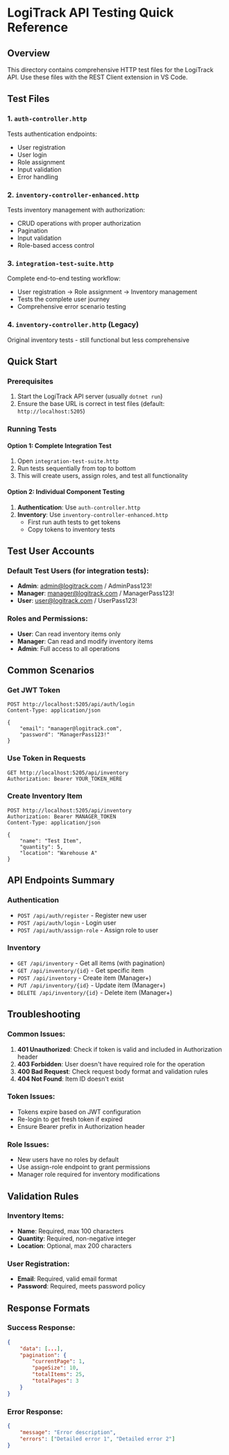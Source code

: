 # LogiTrack API Testing Quick Reference

## Overview
This directory contains comprehensive HTTP test files for the LogiTrack API. Use these files with the REST Client extension in VS Code.

## Test Files

### 1. `auth-controller.http`
Tests authentication endpoints:
- User registration
- User login  
- Role assignment
- Input validation
- Error handling

### 2. `inventory-controller-enhanced.http`
Tests inventory management with authorization:
- CRUD operations with proper authorization
- Pagination
- Input validation
- Role-based access control

### 3. `integration-test-suite.http`
Complete end-to-end testing workflow:
- User registration → Role assignment → Inventory management
- Tests the complete user journey
- Comprehensive error scenario testing

### 4. `inventory-controller.http` (Legacy)
Original inventory tests - still functional but less comprehensive

## Quick Start

### Prerequisites
1. Start the LogiTrack API server (usually `dotnet run`)
2. Ensure the base URL is correct in test files (default: `http://localhost:5205`)

### Running Tests

#### Option 1: Complete Integration Test
1. Open `integration-test-suite.http`
2. Run tests sequentially from top to bottom
3. This will create users, assign roles, and test all functionality

#### Option 2: Individual Component Testing
1. **Authentication**: Use `auth-controller.http`
2. **Inventory**: Use `inventory-controller-enhanced.http`
   - First run auth tests to get tokens
   - Copy tokens to inventory tests

## Test User Accounts

### Default Test Users (for integration tests):
- **Admin**: admin@logitrack.com / AdminPass123!
- **Manager**: manager@logitrack.com / ManagerPass123!  
- **User**: user@logitrack.com / UserPass123!

### Roles and Permissions:
- **User**: Can read inventory items only
- **Manager**: Can read and modify inventory items
- **Admin**: Full access to all operations

## Common Scenarios

### Get JWT Token
```http
POST http://localhost:5205/api/auth/login
Content-Type: application/json

{
    "email": "manager@logitrack.com",
    "password": "ManagerPass123!"
}
```

### Use Token in Requests
```http
GET http://localhost:5205/api/inventory
Authorization: Bearer YOUR_TOKEN_HERE
```

### Create Inventory Item
```http
POST http://localhost:5205/api/inventory
Authorization: Bearer MANAGER_TOKEN
Content-Type: application/json

{
    "name": "Test Item",
    "quantity": 5,
    "location": "Warehouse A"
}
```

## API Endpoints Summary

### Authentication
- `POST /api/auth/register` - Register new user
- `POST /api/auth/login` - Login user
- `POST /api/auth/assign-role` - Assign role to user

### Inventory  
- `GET /api/inventory` - Get all items (with pagination)
- `GET /api/inventory/{id}` - Get specific item
- `POST /api/inventory` - Create item (Manager+)
- `PUT /api/inventory/{id}` - Update item (Manager+)
- `DELETE /api/inventory/{id}` - Delete item (Manager+)

## Troubleshooting

### Common Issues:
1. **401 Unauthorized**: Check if token is valid and included in Authorization header
2. **403 Forbidden**: User doesn't have required role for the operation
3. **400 Bad Request**: Check request body format and validation rules
4. **404 Not Found**: Item ID doesn't exist

### Token Issues:
- Tokens expire based on JWT configuration
- Re-login to get fresh token if expired
- Ensure Bearer prefix in Authorization header

### Role Issues:
- New users have no roles by default
- Use assign-role endpoint to grant permissions
- Manager role required for inventory modifications

## Validation Rules

### Inventory Items:
- **Name**: Required, max 100 characters
- **Quantity**: Required, non-negative integer
- **Location**: Optional, max 200 characters

### User Registration:
- **Email**: Required, valid email format
- **Password**: Required, meets password policy

## Response Formats

### Success Response:
```json
{
    "data": [...],
    "pagination": {
        "currentPage": 1,
        "pageSize": 10,
        "totalItems": 25,
        "totalPages": 3
    }
}
```

### Error Response:
```json
{
    "message": "Error description",
    "errors": ["Detailed error 1", "Detailed error 2"]
}
```
